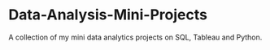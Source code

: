 # Data-Analysis-Mini-Projects
A collection of my mini data analytics projects on SQL, Tableau and Python.
